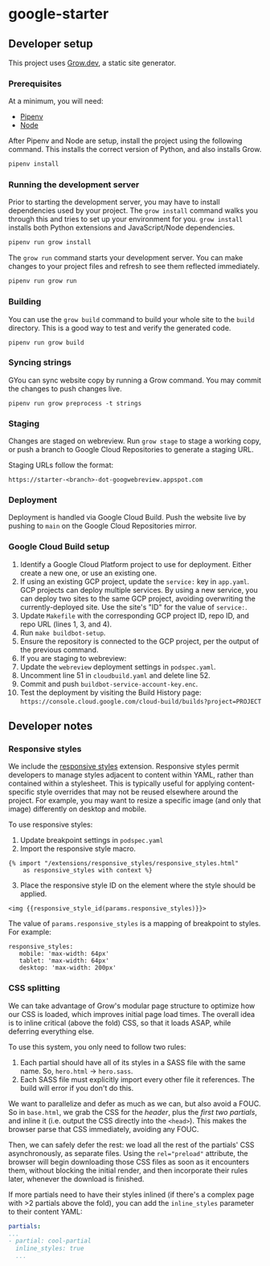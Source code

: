 # google-starter

## Developer setup

This project uses [Grow.dev](https://grow.dev), a static site generator.

### Prerequisites

At a minimum, you will need:

- [Pipenv](https://pipenv.pypa.io/en/latest/install/#installing-pipenv)
- [Node](https://github.com/nvm-sh/nvm#installing-and-updating)

After Pipenv and Node are setup, install the project using the following
command. This installs the correct version of Python, and also installs Grow.

```bash
pipenv install
```

### Running the development server

Prior to starting the development server, you may have to install dependencies
used by your project. The `grow install` command walks you through this and
tries to set up your environment for you. `grow install` installs both Python
extensions and JavaScript/Node dependencies.

```bash
pipenv run grow install
```

The `grow run` command starts your development server. You can make changes to
your project files and refresh to see them reflected immediately.

```bash
pipenv run grow run
```

### Building

You can use the `grow build` command to build your whole site to the `build`
directory. This is a good way to test and verify the generated code.

```
pipenv run grow build
```

### Syncing strings

GYou can sync website copy by running a Grow command. You may commit the
changes to push changes live.

```
pipenv run grow preprocess -t strings
```

### Staging

Changes are staged on webreview. Run `grow stage` to stage a working copy, or
push a branch to Google Cloud Repositories to generate a staging URL.

Staging URLs follow the format:

```
https://starter-<branch>-dot-googwebreview.appspot.com
```

### Deployment

Deployment is handled via Google Cloud Build. Push the website live by pushing
to `main` on the Google Cloud Repositories mirror.

### Google Cloud Build setup

1. Identify a Google Cloud Platform project to use for deployment. Either
   create a new one, or use an existing one.
1. If using an existing GCP project, update the `service:` key in `app.yaml`.
   GCP projects can deploy multiple services. By using a new service, you can
   deploy two sites to the same GCP project, avoiding overwriting the
   currently-deployed site. Use the site's "ID" for the value of `service:`.
1. Update `Makefile` with the corresponding GCP project ID, repo ID, and repo
   URL (lines 1, 3, and 4).
1. Run `make buildbot-setup`.
1. Ensure the repository is connected to the GCP project, per the output of the
   previous command.
1. If you are staging to webreview:
  1. Update the `webreview` deployment settings in `podspec.yaml`.
  1. Uncomment line 51 in `cloudbuild.yaml` and delete line 52.
1. Commit and push `buildbot-service-account-key.enc`.
1. Test the deployment by visiting the Build History page:
   `https://console.cloud.google.com/cloud-build/builds?project=PROJECT`

## Developer notes

### Responsive styles

We include the [responsive
styles](https://github.com/grow/grow-ext-responsive-styles) extension.
Responsive styles permit developers to manage styles adjacent to content within
YAML, rather than contained within a stylesheet. This is typically useful for
applying content-specific style overrides that may not be reused elsewhere
around the project. For example, you may want to resize a specific image (and
only that image) differently on desktop and mobile.

To use responsive styles:

1. Update breakpoint settings in `podspec.yaml`
2. Import the responsive style macro.

```
{% import "/extensions/responsive_styles/responsive_styles.html"
    as responsive_styles with context %}
```

3. Place the responsive style ID on the element where the style should be applied.

```
<img {{responsive_style_id(params.responsive_styles)}}>
```

The value of `params.responsive_styles` is a mapping of breakpoint to styles.
For example:

```
responsive_styles:
   mobile: 'max-width: 64px'
   tablet: 'max-width: 64px'
   desktop: 'max-width: 200px'
```

### CSS splitting

We can take advantage of Grow's modular page structure to optimize how
our CSS is loaded, which improves initial page load times. The overall
idea is to inline critical (above the fold) CSS, so that it loads
ASAP, while deferring everything else.

To use this system, you only need to follow two rules:

1. Each partial should have all of its styles in a SASS file with the
   same name. So, `hero.html` -> `hero.sass`.
2. Each SASS file must explicitly import every other file it
   references. The build will error if you don't do this.

We want to parallelize and defer as much as we can, but also avoid a
FOUC. So in `base.html`, we grab the CSS for the *header*, plus the
*first two partials*, and inline it (i.e. output the CSS directly into
the `<head>`). This makes the browser parse that CSS immediately,
avoiding any FOUC.

Then, we can safely defer the rest: we load all the rest of the
partials' CSS asynchronously, as separate files. Using the
`rel="preload"` attribute, the browser will begin downloading those
CSS files as soon as it encounters them, without blocking the initial
render, and then incorporate their rules later, whenever the download
is finished.

If more partials need to have their styles inlined (if there's a
complex page with >2 partials above the fold), you can add the
`inline_styles` parameter to their content YAML:

```yaml
partials:
...
- partial: cool-partial
  inline_styles: true
  ...
```
